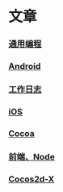 # 文章

### [通用编程](./通用编程/index.md)
### [Android](./android/index.md)
### [工作日志](./工作日志/index.md)
### [iOS](./ios/index.md)
### [Cocoa](./osx/index.md)
### [前端、Node](./js/index.md)
### [Cocos2d-X](./cocos2dx/index.md)
